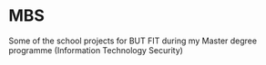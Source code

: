 # MBS

Some of the school projects for BUT FIT during my Master degree programme (Information Technology Security)

